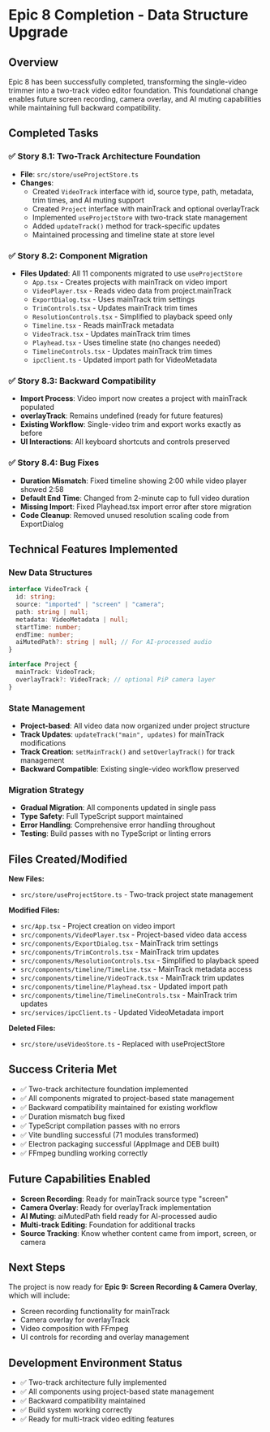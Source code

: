 # Epic 8 Completion - Data Structure Upgrade

## Overview

Epic 8 has been successfully completed, transforming the single-video trimmer into a two-track video editor foundation. This foundational change enables future screen recording, camera overlay, and AI muting capabilities while maintaining full backward compatibility.

## Completed Tasks

### ✅ Story 8.1: Two-Track Architecture Foundation

- **File**: `src/store/useProjectStore.ts`
- **Changes**:
  - Created `VideoTrack` interface with id, source type, path, metadata, trim times, and AI muting support
  - Created `Project` interface with mainTrack and optional overlayTrack
  - Implemented `useProjectStore` with two-track state management
  - Added `updateTrack()` method for track-specific updates
  - Maintained processing and timeline state at store level

### ✅ Story 8.2: Component Migration

- **Files Updated**: All 11 components migrated to use `useProjectStore`
  - `App.tsx` - Creates projects with mainTrack on video import
  - `VideoPlayer.tsx` - Reads video data from project.mainTrack
  - `ExportDialog.tsx` - Uses mainTrack trim settings
  - `TrimControls.tsx` - Updates mainTrack trim times
  - `ResolutionControls.tsx` - Simplified to playback speed only
  - `Timeline.tsx` - Reads mainTrack metadata
  - `VideoTrack.tsx` - Updates mainTrack trim times
  - `Playhead.tsx` - Uses timeline state (no changes needed)
  - `TimelineControls.tsx` - Updates mainTrack trim times
  - `ipcClient.ts` - Updated import path for VideoMetadata

### ✅ Story 8.3: Backward Compatibility

- **Import Process**: Video import now creates a project with mainTrack populated
- **overlayTrack**: Remains undefined (ready for future features)
- **Existing Workflow**: Single-video trim and export works exactly as before
- **UI Interactions**: All keyboard shortcuts and controls preserved

### ✅ Story 8.4: Bug Fixes

- **Duration Mismatch**: Fixed timeline showing 2:00 while video player showed 2:58
- **Default End Time**: Changed from 2-minute cap to full video duration
- **Missing Import**: Fixed Playhead.tsx import error after store migration
- **Code Cleanup**: Removed unused resolution scaling code from ExportDialog

## Technical Features Implemented

### New Data Structures

```typescript
interface VideoTrack {
  id: string;
  source: "imported" | "screen" | "camera";
  path: string | null;
  metadata: VideoMetadata | null;
  startTime: number;
  endTime: number;
  aiMutedPath?: string | null; // For AI-processed audio
}

interface Project {
  mainTrack: VideoTrack;
  overlayTrack?: VideoTrack; // optional PiP camera layer
}
```

### State Management

- **Project-based**: All video data now organized under project structure
- **Track Updates**: `updateTrack("main", updates)` for mainTrack modifications
- **Track Creation**: `setMainTrack()` and `setOverlayTrack()` for track management
- **Backward Compatible**: Existing single-video workflow preserved

### Migration Strategy

- **Gradual Migration**: All components updated in single pass
- **Type Safety**: Full TypeScript support maintained
- **Error Handling**: Comprehensive error handling throughout
- **Testing**: Build passes with no TypeScript or linting errors

## Files Created/Modified

**New Files:**
- `src/store/useProjectStore.ts` - Two-track project state management

**Modified Files:**
- `src/App.tsx` - Project creation on video import
- `src/components/VideoPlayer.tsx` - Project-based video data access
- `src/components/ExportDialog.tsx` - MainTrack trim settings
- `src/components/TrimControls.tsx` - MainTrack trim updates
- `src/components/ResolutionControls.tsx` - Simplified to playback speed
- `src/components/timeline/Timeline.tsx` - MainTrack metadata access
- `src/components/timeline/VideoTrack.tsx` - MainTrack trim updates
- `src/components/timeline/Playhead.tsx` - Updated import path
- `src/components/timeline/TimelineControls.tsx` - MainTrack trim updates
- `src/services/ipcClient.ts` - Updated VideoMetadata import

**Deleted Files:**
- `src/store/useVideoStore.ts` - Replaced with useProjectStore

## Success Criteria Met

- ✅ Two-track architecture foundation implemented
- ✅ All components migrated to project-based state management
- ✅ Backward compatibility maintained for existing workflow
- ✅ Duration mismatch bug fixed
- ✅ TypeScript compilation passes with no errors
- ✅ Vite bundling successful (71 modules transformed)
- ✅ Electron packaging successful (AppImage and DEB built)
- ✅ FFmpeg bundling working correctly

## Future Capabilities Enabled

- **Screen Recording**: Ready for mainTrack source type "screen"
- **Camera Overlay**: Ready for overlayTrack implementation
- **AI Muting**: aiMutedPath field ready for AI-processed audio
- **Multi-track Editing**: Foundation for additional tracks
- **Source Tracking**: Know whether content came from import, screen, or camera

## Next Steps

The project is now ready for **Epic 9: Screen Recording & Camera Overlay**, which will include:

- Screen recording functionality for mainTrack
- Camera overlay for overlayTrack
- Video composition with FFmpeg
- UI controls for recording and overlay management

## Development Environment Status

- ✅ Two-track architecture fully implemented
- ✅ All components using project-based state management
- ✅ Backward compatibility maintained
- ✅ Build system working correctly
- ✅ Ready for multi-track video editing features
